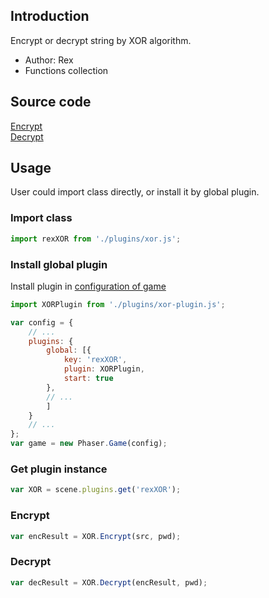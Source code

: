## Introduction

Encrypt or decrypt string by XOR algorithm.

- Author: Rex
- Functions collection

## Source code

[Encrypt](https://github.com/rexrainbow/phaser3-rex-notes/blob/master/plugins/xor/Encrypt.js)  
[Decrypt](https://github.com/rexrainbow/phaser3-rex-notes/blob/master/plugins/xor/Decrypt.js)

## Usage

User could import class directly, or install it by global plugin.

### Import class

```javascript
import rexXOR from './plugins/xor.js';
```

### Install global plugin

Install plugin in [configuration of game](game.md#configuration)

```javascript
import XORPlugin from './plugins/xor-plugin.js';

var config = {
    // ...
    plugins: {
        global: [{
            key: 'rexXOR',
            plugin: XORPlugin,
            start: true
        },
        // ...
        ]
    }
    // ...
};
var game = new Phaser.Game(config);
```

### Get plugin instance

```javascript
var XOR = scene.plugins.get('rexXOR');
```

### Encrypt

```javascript
var encResult = XOR.Encrypt(src, pwd);
```

### Decrypt

```javascript
var decResult = XOR.Decrypt(encResult, pwd);
```